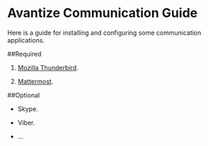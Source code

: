 # Avantize Communication Guide

Here is a guide for installing and configuring some communication applications.

##Required

1. [Mozilla Thunderbird](1-thunderbird/README.md).

2. [Mattermost](2-mattermost/README.md).

##Optional

* Skype.

* Viber.

* ...

